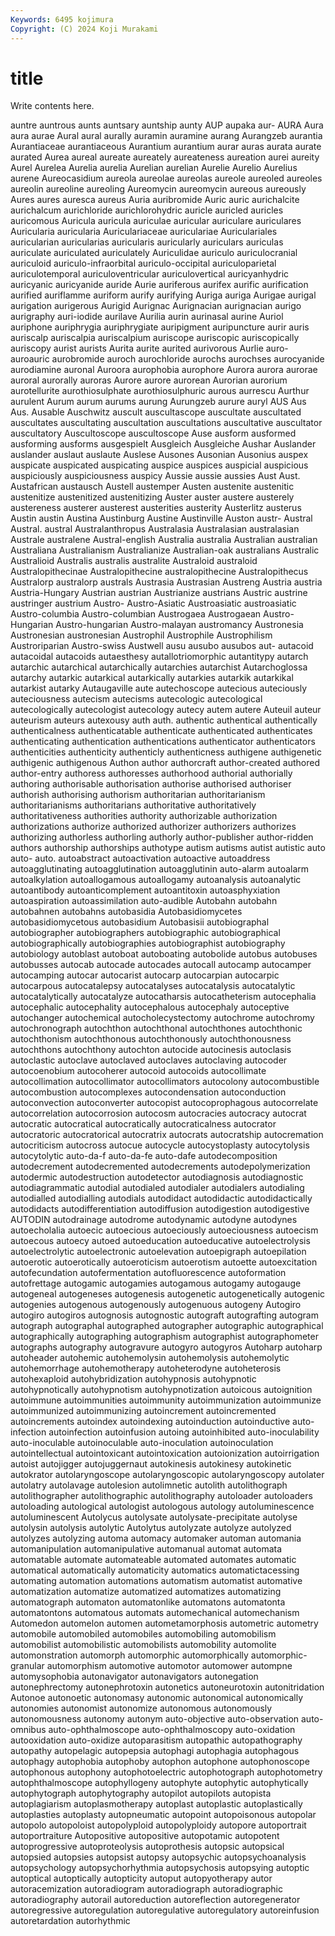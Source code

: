 ```yaml
---
Keywords: 6495 kojimura
Copyright: (C) 2024 Koji Murakami
---
```


# title

Write contents here.



auntre auntrous aunts auntsary auntship aunty AUP aupaka aur-
AURA Aura aura aurae Aural aural aurally auramin auramine aurang
Aurangzeb aurantia Aurantiaceae aurantiaceous Aurantium aurantium aurar auras aurata aurate
aurated Aurea aureal aureate aureately aureateness aureation aurei aureity Aurel
Aurelea Aurelia aurelia Aurelian aurelian Aurelie Aurelio Aurelius aurene Aureocasidium
aureola aureolae aureolas aureole aureoled aureoles aureolin aureoline aureoling Aureomycin
aureomycin aureous aureously Aures aures auresca aureus Auria auribromide Auric
auric aurichalcite aurichalcum aurichloride aurichlorohydric auricle auricled auricles auricomous Auricula
auricula auriculae auricular auriculare auriculares Auricularia auricularia Auriculariaceae auriculariae Auriculariales
auricularian auricularias auricularis auricularly auriculars auriculas auriculate auriculated auriculately Auriculidae
auriculo auriculocranial auriculoid auriculo-infraorbital auriculo-occipital auriculoparietal auriculotemporal auriculoventricular auriculovertical auricyanhydric
auricyanic auricyanide auride Aurie auriferous aurifex aurific aurification aurified auriflamme
auriform aurify aurifying Auriga auriga Aurigae aurigal aurigation aurigerous Aurigid
Aurignac Aurignacian aurignacian aurigo aurigraphy auri-iodide aurilave Aurilia aurin aurinasal
aurine Auriol auriphone auriphrygia auriphrygiate auripigment auripuncture aurir auris auriscalp
auriscalpia auriscalpium auriscope auriscopic auriscopically auriscopy aurist aurists Aurita aurite
aurited aurivorous Aurlie auro- auroauric aurobromide auroch aurochloride aurochs aurochses
aurocyanide aurodiamine auronal Auroora aurophobia aurophore Aurora aurora aurorae auroral
aurorally auroras Aurore aurore aurorean Aurorian aurorium aurotellurite aurothiosulphate aurothiosulphuric
aurous aurrescu Aurthur aurulent Aurum aurum aurums aurung Aurungzeb aurure
auryl AUS Aus Aus. Ausable Auschwitz auscult auscultascope auscultate auscultated
auscultates auscultating auscultation auscultations auscultative auscultator auscultatory Auscultoscope auscultoscope Ause
ausform ausformed ausforming ausforms ausgespielt Ausgleich Ausgleiche Aushar Auslander auslander
auslaut auslaute Auslese Ausones Ausonian Ausonius auspex auspicate auspicated auspicating
auspice auspices auspicial auspicious auspiciously auspiciousness auspicy Aussie aussie aussies
Aust Aust. Austafrican austausch Austell austemper Austen austenite austenitic austenitize
austenitized austenitizing Auster auster austere austerely austereness austerer austerest austerities
austerity Austerlitz austerus Austin austin Austina Austinburg Austine Austinville Auston
austr- Austral Austral. austral Australanthropus Australasia Australasian australasian Australe australene
Austral-english Australia australia Australian australian Australiana Australianism Australianize Australian-oak australians
Australic Australioid Australis australis australite Australoid australoid Australopithecinae Australopithecine australopithecine
Australopithecus Australorp australorp australs Austrasia Austrasian Austreng Austria austria Austria-Hungary
Austrian austrian Austrianize austrians Austric austrine austringer austrium Austro- Austro-Asiatic
Austroasiatic austroasiatic Austro-columbia Austro-columbian Austrogaea Austrogaean Austro-Hungarian Austro-hungarian Austro-malayan austromancy
Austronesia Austronesian austronesian Austrophil Austrophile Austrophilism Austroriparian Austro-swiss Austwell ausu
ausubo ausubos aut- autacoid autacoidal autacoids autaesthesy autallotriomorphic autantitypy autarch
autarchic autarchical autarchically autarchies autarchist Autarchoglossa autarchy autarkic autarkical autarkically
autarkies autarkik autarkikal autarkist autarky Autaugaville aute autechoscope autecious auteciously
auteciousness autecism autecisms autecologic autecological autecologically autecologist autecology autecy autem
autere Auteuil auteur auteurism auteurs autexousy auth auth. authentic authentical
authentically authenticalness authenticatable authenticate authenticated authenticates authenticating authentication authentications authenticator
authenticators authenticities authenticity authenticly authenticness authigene authigenetic authigenic authigenous Authon
author authorcraft author-created authored author-entry authoress authoresses authorhood authorial authorially
authoring authorisable authorisation authorise authorised authoriser authorish authorising authorism authoritarian
authoritarianism authoritarianisms authoritarians authoritative authoritatively authoritativeness authorities authority authorizable authorization
authorizations authorize authorized authorizer authorizers authorizes authorizing authorless authorling authorly
author-publisher author-ridden authors authorship authorships authotype autism autisms autist autistic
auto auto- auto. autoabstract autoactivation autoactive autoaddress autoagglutinating autoagglutination autoagglutinin
auto-alarm autoalarm autoalkylation autoallogamous autoallogamy autoanalysis autoanalytic autoantibody autoanticomplement autoantitoxin
autoasphyxiation autoaspiration autoassimilation auto-audible Autobahn autobahn autobahnen autobahns autobasidia Autobasidiomycetes
autobasidiomycetous autobasidium Autobasisii autobiographal autobiographer autobiographers autobiographic autobiographical autobiographically autobiographies
autobiographist autobiography autobiology autoblast autoboat autoboating autobolide autobus autobuses autobusses
autocab autocade autocades autocall autocamp autocamper autocamping autocar autocarist autocarp
autocarpian autocarpic autocarpous autocatalepsy autocatalyses autocatalysis autocatalytic autocatalytically autocatalyze autocatharsis
autocatheterism autocephalia autocephalic autocephality autocephalous autocephaly autoceptive autochanger autochemical autocholecystectomy
autochrome autochromy autochronograph autochthon autochthonal autochthones autochthonic autochthonism autochthonous autochthonously
autochthonousness autochthons autochthony autochton autocide autocinesis autoclasis autoclastic autoclave autoclaved
autoclaves autoclaving autocoder autocoenobium autocoherer autocoid autocoids autocollimate autocollimation autocollimator
autocollimators autocolony autocombustible autocombustion autocomplexes autocondensation autoconduction autoconvection autoconverter autocopist
autocoprophagous autocorrelate autocorrelation autocorrosion autocosm autocracies autocracy autocrat autocratic autocratical
autocratically autocraticalness autocrator autocratoric autocratorical autocratrix autocrats autocratship autocremation autocriticism
autocross autocue autocycle autocystoplasty autocytolysis autocytolytic auto-da-f auto-da-fe auto-dafe autodecomposition
autodecrement autodecremented autodecrements autodepolymerization autodermic autodestruction autodetector autodiagnosis autodiagnostic autodiagrammatic
autodial autodialed autodialer autodialers autodialing autodialled autodialling autodials autodidact autodidactic
autodidactically autodidacts autodifferentiation autodiffusion autodigestion autodigestive AUTODIN autodrainage autodrome autodynamic
autodyne autodynes autoecholalia autoecic autoecious autoeciously autoeciousness autoecism autoecous autoecy
autoed autoeducation autoeducative autoelectrolysis autoelectrolytic autoelectronic autoelevation autoepigraph autoepilation autoerotic
autoerotically autoeroticism autoerotism autoette autoexcitation autofecundation autofermentation autofluorescence autoformation autofrettage
autogamic autogamies autogamous autogamy autogauge autogeneal autogeneses autogenesis autogenetic autogenetically
autogenic autogenies autogenous autogenously autogenuous autogeny Autogiro autogiro autogiros autognosis
autognostic autograft autografting autogram autograph autographal autographed autographer autographic autographical
autographically autographing autographism autographist autographometer autographs autography autogravure autogyro autogyros
Autoharp autoharp autoheader autohemic autohemolysin autohemolysis autohemolytic autohemorrhage autohemotherapy autoheterodyne
autoheterosis autohexaploid autohybridization autohypnosis autohypnotic autohypnotically autohypnotism autohypnotization autoicous autoignition
autoimmune autoimmunities autoimmunity autoimmunization autoimmunize autoimmunized autoimmunizing autoincrement autoincremented autoincrements
autoindex autoindexing autoinduction autoinductive auto-infection autoinfection autoinfusion autoing autoinhibited auto-inoculability
auto-inoculable autoinoculable auto-inoculation autoinoculation autointellectual autointoxicant autointoxication autoionization autoirrigation autoist
autojigger autojuggernaut autokinesis autokinesy autokinetic autokrator autolaryngoscope autolaryngoscopic autolaryngoscopy autolater
autolatry autolavage autolesion autolimnetic autolith autolithograph autolithographer autolithographic autolithography autoloader
autoloaders autoloading autological autologist autologous autology autoluminescence autoluminescent Autolycus autolysate
autolysate-precipitate autolyse autolysin autolysis autolytic Autolytus autolyzate autolyze autolyzed autolyzes
autolyzing automa automacy automaker automan automania automanipulation automanipulative automanual automat
automata automatable automate automateable automated automates automatic automatical automatically automaticity
automatics automatictacessing automating automation automations automatism automatist automative automatization automatize
automatized automatizes automatizing automatograph automaton automatonlike automatons automatonta automatontons automatous
automats automechanical automechanism Automedon automelon automen autometamorphosis autometric autometry automobile
automobiled automobiles automobiling automobilism automobilist automobilistic automobilists automobility automolite automonstration
automorph automorphic automorphically automorphic-granular automorphism automotive automotor automower autompne automysophobia
autonavigator autonavigators autonegation autonephrectomy autonephrotoxin autonetics autoneurotoxin autonitridation Autonoe autonoetic
autonomasy autonomic autonomical autonomically autonomies autonomist autonomize autonomous autonomously autonomousness
autonomy autonym auto-objective auto-observation auto-omnibus auto-ophthalmoscope auto-ophthalmoscopy auto-oxidation autooxidation auto-oxidize
autoparasitism autopathic autopathography autopathy autopelagic autopepsia autophagi autophagia autophagous autophagy
autophobia autophoby autophon autophone autophonoscope autophonous autophony autophotoelectric autophotograph autophotometry
autophthalmoscope autophyllogeny autophyte autophytic autophytically autophytograph autophytography autopilot autopilots autopista
autoplagiarism autoplasmotherapy autoplast autoplastic autoplastically autoplasties autoplasty autopneumatic autopoint autopoisonous
autopolar autopolo autopoloist autopolyploid autopolyploidy autopore autoportrait autoportraiture Autopositive autopositive
autopotamic autopotent autoprogressive autoproteolysis autoprothesis autopsic autopsical autopsied autopsies autopsist
autopsy autopsychic autopsychoanalysis autopsychology autopsychorhythmia autopsychosis autopsying autoptic autoptical autoptically
autopticity autoput autopyotherapy autor autoracemization autoradiogram autoradiograph autoradiographic autoradiography autorail
autoreduction autoreflection autoregenerator autoregressive autoregulation autoregulative autoregulatory autoreinfusion autoretardation autorhythmic
